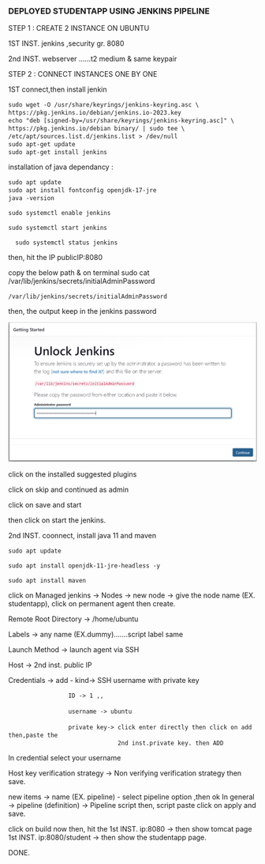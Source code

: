### DEPLOYED STUDENTAPP USING JENKINS PIPELINE


STEP 1 : CREATE 2 INSTANCE ON UBUNTU

1ST INST. jenkins ,security gr. 8080

2nd INST. webserver ......t2 medium & same keypair

STEP 2 : CONNECT INSTANCES ONE BY ONE

1ST connect,then install jenkin
    
  ```
  sudo wget -O /usr/share/keyrings/jenkins-keyring.asc \
  https://pkg.jenkins.io/debian/jenkins.io-2023.key
  echo "deb [signed-by=/usr/share/keyrings/jenkins-keyring.asc]" \
  https://pkg.jenkins.io/debian binary/ | sudo tee \
  /etc/apt/sources.list.d/jenkins.list > /dev/null
  sudo apt-get update
  sudo apt-get install jenkins
  ```

 installation of java dependancy :

  ```
  sudo apt update
  sudo apt install fontconfig openjdk-17-jre
  java -version
  ```
  ```
  sudo systemctl enable jenkins 
   ```

  ```
  sudo systemctl start jenkins
  ```

```
  sudo systemctl status jenkins
```

then, hit the IP   publicIP:8080

copy the below path & on terminal sudo cat /var/lib/jenkins/secrets/initialAdminPassword

```
/var/lib/jenkins/secrets/initialAdminPassword
```

then, the output keep in the jenkins password 

![alt text](<Screenshot (351).png>)

click on the installed suggested plugins 

click on skip and continued as admin 

click on save and start 

then click on start the jenkins.

2nd INST. coonnect, install java 11 and maven

```
sudo apt update
```


```
sudo apt install openjdk-11-jre-headless -y
```
```
sudo apt install maven
```


click on Managed jenkins -> Nodes -> new node -> give the node name (EX. studentapp), click on permanent agent then create.

Remote Root Directory -> /home/ubuntu 

Labels -> any name (EX.dummy).......script label same 

Launch Method -> launch agent via SSH

Host -> 2nd inst. public IP

Credentials -> add - kind-> SSH username with private key 

                     ID -> 1 ,,

                     username -> ubuntu

                     private key-> click enter directly then click on add then,paste the 
                                   2nd inst.private key. then ADD
In credential select your username

Host key verification strategy -> Non verifying verification strategy
then save.



new items -> name (EX. pipeline) - select pipeline option ,then ok
In general -> pipeline (definition) -> Pipeline script
then, script paste
click on apply and save.

click on build now
then, hit  the  1st INST. ip:8080 -> then show tomcat page
                1st INST. ip:8080/student -> then show the studentapp page.

DONE.
